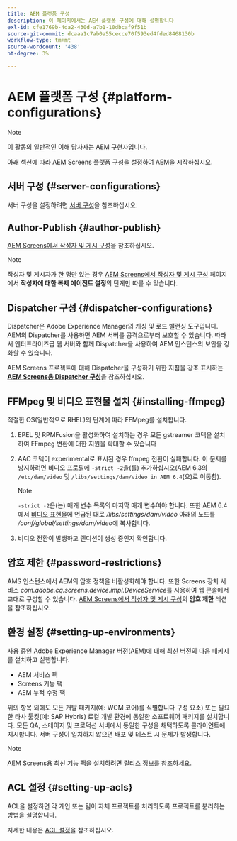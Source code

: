 ```yaml
---
title: AEM 플랫폼 구성
description: 이 페이지에서는 AEM 플랫폼 구성에 대해 설명합니다
exl-id: cfe1769b-4da2-430d-a7b1-10dbcaf9f51b
source-git-commit: dcaaa1c7ab0a55cecce70f593ed4fded8468130b
workflow-type: tm+mt
source-wordcount: '438'
ht-degree: 3%

---
```


# AEM 플랫폼 구성 {#platform-configurations}

>[!NOTE]
>
>이 활동의 일반적인 이해 당사자는 AEM 구현자입니다.

아래 섹션에 따라 AEM Screens 플랫폼 구성을 설정하여 AEM을 시작하십시오.

## 서버 구성 {#server-configurations}

서버 구성을 설정하려면 [서버 구성](https://experienceleague.adobe.com/en/docs/experience-manager-screens/user-guide/administering/configuring-screens-introduction#ServerConfiguration)을 참조하십시오.

## Author-Publish {#author-publish}

[AEM Screens에서 작성자 및 게시 구성](https://experienceleague.adobe.com/en/docs/experience-manager-screens/user-guide/administering/author-publish/author-and-publish)을 참조하십시오.

>[!NOTE]
>
>작성자 및 게시자가 한 명만 있는 경우 [AEM Screens에서 작성자 및 게시 구성](https://experienceleague.adobe.com/en/docs/experience-manager-screens/user-guide/administering/author-publish/author-and-publish) 페이지에서 **작성자에 대한 복제 에이전트 설정**&#x200B;의 단계만 따를 수 있습니다.

## Dispatcher 구성 {#dispatcher-configurations}

Dispatcher은 Adobe Experience Manager의 캐싱 및 로드 밸런싱 도구입니다. AEM의 Dispatcher를 사용하면 AEM 서버를 공격으로부터 보호할 수 있습니다. 따라서 엔터프라이즈급 웹 서버와 함께 Dispatcher을 사용하여 AEM 인스턴스의 보안을 강화할 수 있습니다.

AEM Screens 프로젝트에 대해 Dispatcher을 구성하기 위한 지침을 강조 표시하는 **[AEM Screens용 Dispatcher 구성](https://experienceleague.adobe.com/en/docs/experience-manager-screens/user-guide/administering/dispatcher-configurations-aem-screens)**&#x200B;을 참조하십시오.

## FFMpeg 및 비디오 표현물 설치 {#installing-ffmpeg}

적절한 OS(일반적으로 RHEL)의 단계에 따라 FFMpeg를 설치합니다.

1. EPEL 및 RPMFusion을 활성화하여 설치하는 경우 모든 gstreamer 코덱을 설치하여 FFmpeg 변환에 대한 지원을 확대할 수 있습니다
1. AAC 코덱이 experimental로 표시된 경우 ffmpeg 전환이 실패합니다. 이 문제를 방지하려면 비디오 프로필에 `-strict -2`을(를) 추가하십시오(AEM 6.3의 `/etc/dam/video` 및 `/libs/settings/dam/video in AEM 6.4`(으)로 이동함).

   >[!NOTE]
   >
   >`-strict -2`은(는) 매개 변수 목록의 마지막 매개 변수여야 합니다. 또한 AEM 6.4에서 [비디오 표현물](https://experienceleague.adobe.com/en/docs/experience-manager-screens/user-guide/authoring/product-features/generating-renditions)에 언급된 대로 */libs/settings/dam/video* 아래의 노드를 */conf/global/settings/dam/video*&#x200B;에 복사합니다.
1. 비디오 전환이 발생하고 렌디션이 생성 중인지 확인합니다.

## 암호 제한 {#password-restrictions}

AMS 인스턴스에서 AEM의 암호 정책을 비활성화해야 합니다. 또한 Screens 장치 서비스 *com.adobe.cq.screens.device.impl.DeviceService*를 사용하여 웹 콘솔에서 교대로 구성할 수 있습니다.
[AEM Screens에서 작성자 및 게시 구성](https://experienceleague.adobe.com/en/docs/experience-manager-screens/user-guide/administering/author-publish/author-and-publish)의 **암호 제한** 섹션을 참조하십시오.

## 환경 설정 {#setting-up-environments}

사용 중인 Adobe Experience Manager 버전(AEM)에 대해 최신 버전의 다음 패키지를 설치하고 실행합니다.

* AEM 서비스 팩
* Screens 기능 팩
* AEM 누적 수정 팩

위의 항목 외에도 모든 개발 패키지(예: WCM 코어)를 식별합니다
구성 요소) 또는 필요한 타사 툴킷(예: SAP Hybris)
로컬 개발 환경에 동일한 소프트웨어 패키지를 설치합니다. 모든 QA, 스테이지 및 프로덕션 서버에서 동일한 구성을 채택하도록 클라이언트에 지시합니다. 서버 구성이 일치하지 않으면 배포 및 테스트 시 문제가 발생합니다.

>[!NOTE]
>
>AEM Screens용 최신 기능 팩을 설치하려면 [릴리스 정보](https://experienceleague.adobe.com/ko/docs/experience-manager-screens/user-guide/aem-screens-introduction)를 참조하세요.

## ACL 설정 {#setting-up-acls}

ACL을 설정하면 각 개인 또는 팀이 자체 프로젝트를 처리하도록 프로젝트를 분리하는 방법을 설명합니다.

자세한 내용은 [ACL 설정](https://experienceleague.adobe.com/en/docs/experience-manager-screens/user-guide/administering/setting-up-acls)을 참조하십시오.
